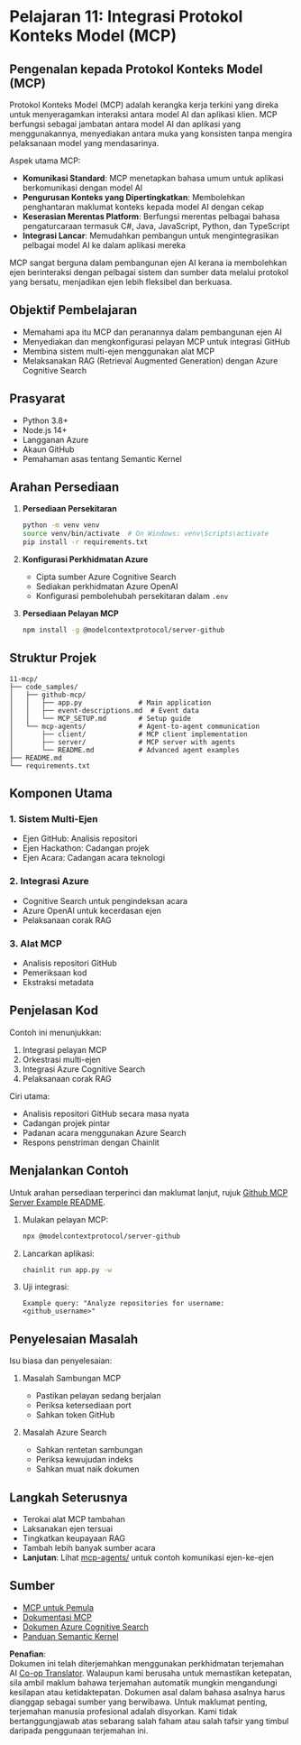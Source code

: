 <!--
CO_OP_TRANSLATOR_METADATA:
{
  "original_hash": "e255edb8423b34b4bba20263ef38f208",
  "translation_date": "2025-08-21T13:33:49+00:00",
  "source_file": "11-mcp/README.md",
  "language_code": "ms"
}
-->
# Pelajaran 11: Integrasi Protokol Konteks Model (MCP)

## Pengenalan kepada Protokol Konteks Model (MCP)

Protokol Konteks Model (MCP) adalah kerangka kerja terkini yang direka untuk menyeragamkan interaksi antara model AI dan aplikasi klien. MCP berfungsi sebagai jambatan antara model AI dan aplikasi yang menggunakannya, menyediakan antara muka yang konsisten tanpa mengira pelaksanaan model yang mendasarinya.

Aspek utama MCP:

- **Komunikasi Standard**: MCP menetapkan bahasa umum untuk aplikasi berkomunikasi dengan model AI
- **Pengurusan Konteks yang Dipertingkatkan**: Membolehkan penghantaran maklumat konteks kepada model AI dengan cekap
- **Keserasian Merentas Platform**: Berfungsi merentas pelbagai bahasa pengaturcaraan termasuk C#, Java, JavaScript, Python, dan TypeScript
- **Integrasi Lancar**: Memudahkan pembangun untuk mengintegrasikan pelbagai model AI ke dalam aplikasi mereka

MCP sangat berguna dalam pembangunan ejen AI kerana ia membolehkan ejen berinteraksi dengan pelbagai sistem dan sumber data melalui protokol yang bersatu, menjadikan ejen lebih fleksibel dan berkuasa.

## Objektif Pembelajaran
- Memahami apa itu MCP dan peranannya dalam pembangunan ejen AI
- Menyediakan dan mengkonfigurasi pelayan MCP untuk integrasi GitHub
- Membina sistem multi-ejen menggunakan alat MCP
- Melaksanakan RAG (Retrieval Augmented Generation) dengan Azure Cognitive Search

## Prasyarat
- Python 3.8+
- Node.js 14+
- Langganan Azure
- Akaun GitHub
- Pemahaman asas tentang Semantic Kernel

## Arahan Persediaan

1. **Persediaan Persekitaran**
   ```bash
   python -m venv venv
   source venv/bin/activate  # On Windows: venv\Scripts\activate
   pip install -r requirements.txt
   ```

2. **Konfigurasi Perkhidmatan Azure**
   - Cipta sumber Azure Cognitive Search
   - Sediakan perkhidmatan Azure OpenAI
   - Konfigurasi pembolehubah persekitaran dalam `.env`

3. **Persediaan Pelayan MCP**
   ```bash
   npm install -g @modelcontextprotocol/server-github
   ```

## Struktur Projek

```
11-mcp/
├── code_samples/
│   ├── github-mcp/
│   │   ├── app.py              # Main application
│   │   ├── event-descriptions.md  # Event data
│   │   └── MCP_SETUP.md        # Setup guide
│   └── mcp-agents/             # Agent-to-agent communication
│       ├── client/             # MCP client implementation
│       ├── server/             # MCP server with agents
│       └── README.md           # Advanced agent examples
├── README.md
└── requirements.txt
```

## Komponen Utama

### 1. Sistem Multi-Ejen
- Ejen GitHub: Analisis repositori
- Ejen Hackathon: Cadangan projek
- Ejen Acara: Cadangan acara teknologi

### 2. Integrasi Azure
- Cognitive Search untuk pengindeksan acara
- Azure OpenAI untuk kecerdasan ejen
- Pelaksanaan corak RAG

### 3. Alat MCP
- Analisis repositori GitHub
- Pemeriksaan kod
- Ekstraksi metadata

## Penjelasan Kod

Contoh ini menunjukkan:
1. Integrasi pelayan MCP
2. Orkestrasi multi-ejen
3. Integrasi Azure Cognitive Search
4. Pelaksanaan corak RAG

Ciri utama:
- Analisis repositori GitHub secara masa nyata
- Cadangan projek pintar
- Padanan acara menggunakan Azure Search
- Respons penstriman dengan Chainlit

## Menjalankan Contoh

Untuk arahan persediaan terperinci dan maklumat lanjut, rujuk [Github MCP Server Example README](./code_samples/github-mcp/README.md).

1. Mulakan pelayan MCP:
   ```bash
   npx @modelcontextprotocol/server-github
   ```

2. Lancarkan aplikasi:
   ```bash
   chainlit run app.py -w
   ```

3. Uji integrasi:
   ```
   Example query: "Analyze repositories for username: <github_username>"
   ```

## Penyelesaian Masalah

Isu biasa dan penyelesaian:
1. Masalah Sambungan MCP
   - Pastikan pelayan sedang berjalan
   - Periksa ketersediaan port
   - Sahkan token GitHub

2. Masalah Azure Search
   - Sahkan rentetan sambungan
   - Periksa kewujudan indeks
   - Sahkan muat naik dokumen

## Langkah Seterusnya
- Terokai alat MCP tambahan
- Laksanakan ejen tersuai
- Tingkatkan keupayaan RAG
- Tambah lebih banyak sumber acara
- **Lanjutan**: Lihat [mcp-agents/](../../../11-mcp/code_samples/mcp-agents) untuk contoh komunikasi ejen-ke-ejen

## Sumber
- [MCP untuk Pemula](https://aka.ms/mcp-for-beginners)  
- [Dokumentasi MCP](https://github.com/microsoft/semantic-kernel/tree/main/python/semantic-kernel/semantic_kernel/connectors/mcp)
- [Dokumen Azure Cognitive Search](https://learn.microsoft.com/azure/search/)
- [Panduan Semantic Kernel](https://learn.microsoft.com/semantic-kernel/)

**Penafian**:  
Dokumen ini telah diterjemahkan menggunakan perkhidmatan terjemahan AI [Co-op Translator](https://github.com/Azure/co-op-translator). Walaupun kami berusaha untuk memastikan ketepatan, sila ambil maklum bahawa terjemahan automatik mungkin mengandungi kesilapan atau ketidaktepatan. Dokumen asal dalam bahasa asalnya harus dianggap sebagai sumber yang berwibawa. Untuk maklumat penting, terjemahan manusia profesional adalah disyorkan. Kami tidak bertanggungjawab atas sebarang salah faham atau salah tafsir yang timbul daripada penggunaan terjemahan ini.